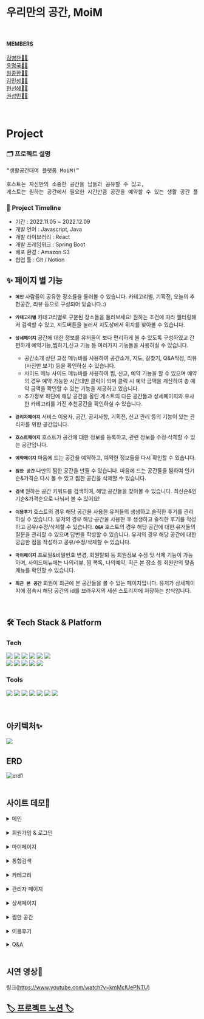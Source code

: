 # 우리만의 공간, MoiM

<br>

#### MEMBERS

[김병찬👩‍💻](https://github.com/Chan0226)</br>
[윤명국👨‍💻](https://github.com/kkookkss)</br>
[원종환👩‍💻](https://github.com/Jonghwan-Won)</br>
[김민성👨‍💻](https://github.com/nakimminsung)</br>
[현선혜👩‍💻](https://github.com/shvyeon)</br>
[권성민👨‍💻](https://github.com/KSM980)</br>
</br></br>

# Project

### 🗂 프로젝트 설명

<pre>“생활공간대여 플랫폼 MoiM!”

호스트는 자신만의 소중한 공간을 남들과 공유할 수 있고, 
게스트는 원하는 공간에서 필요한 시간만큼 공간을 예약할 수 있는 생활 공간 플랫폼입니다.
</pre>

### 📆 Project Timeline

-   기간 : 2022.11.05 ~ 2022.12.09
-   개발 언어 : Javascript, Java
-   개발 라이브러리 : React
-   개발 프레임워크 : Spring Boot
-   배포 환경 : Amazon S3
-   협업 툴 : Git / Notion

## ✨ 페이지 별 기능

-   **`메인`**
    사람들이 공유한 장소들을 둘러볼 수 있습니다.
    카테고리별, 기획전, 오늘의 추천공간, 리뷰 등으로 구성되어 있습니다.:)
-   **`카테고리별`**
    카테고리별로 구분된 장소들을 둘러보세요!
    원하는 조건에 따라 필터링해서 검색할 수 있고, 지도버튼을 눌러서 지도상에서 위치를 찾아볼 수 있습니다.

-   **`상세페이지`**
    공간에 대한 정보를 유저들이 보다 편리하게 볼 수 있도록 구성하였고 간편하게 예약기능,찜하기,신고 기능 등
    여러가지 기능들을 사용하실 수 있습니다.

    -   공간소개
        상단 고정 메뉴바를 사용하여 공간소개, 지도, 길찾기, Q&A작성, 리뷰(사진만 보기) 등을 확인하실 수 있습니다.
    -   사이드 메뉴
        사이드 메뉴바를 사용하여 찜, 신고, 예약 기능을 할 수 있으며 예약의 경우 예약 가능한 시간대만 클릭이
        되며 클릭 시 예약 금액을 계산하여 총 예약 금액을 확인할 수 있는 기능을 제공하고 있습니다.
    -   추가정보
        하단에 해당 공간을 올린 게스트의 다른 공간들과 상세페이지와 유사한 카테고리를 가진 추천공간을 확인하실 수 있습니다.

-   **`관리자페이지`**
    서비스 이용자, 공간, 공지사항, 기획전, 신고 관리 등의 기능이 있는 관리자를 위한 공간입니다.
-   **`호스트페이지`**
    호스트가 공간에 대한 정보를 등록하고, 관련 정보를 수정·삭제할 수 있는 공간입니다.
-   **`예약페이지`**
    마음에 드는 공간을 예약하고, 예약한 정보들을 다시 확인할 수 있습니다.
-   **`찜한 공간`**
    나만의 찜한 공간을 만들 수 있습니다.
    마음에 드는 공간들을 찜하여 인기순&가격순 다시 볼 수 있고 찜한 공간을 삭제할 수 있습니다.
-   **`검색`**
    원하는 공간 키워드를 검색하여, 해당 공간들을 찾아볼 수 있습니다.
    최신순&인기순&가격순으로 나눠서 볼 수 있어요!
-   **`이용후기`**
    호스트의 경우 해당 공간을 사용한 유저들의 생생하고 솔직한 후기를 관리하실 수 있습니다.
    유저의 경우 해당 공간을 사용한 후 생생하고 솔직한 후기를 작성하고 공유/수정/삭제할 수 있습니다.
    **`Q&A`**
    호스트의 경우 해당 공간에 대한 유저들의 질문을 관리할 수 있으며 답변을 작성할 수 있습니다.
    유저의 경우 해당 공간에 대한 궁금한 점을 작성하고 공유/수정/삭제할 수 있습니다.
-   **`마이페이지`**
    프로필&비밀번호 변경, 회원탈퇴 등 회원정보 수정 및 삭제 기능이 가능하며,
    사이드메뉴에는 나의리뷰, 찜 목록, 나의예약, 최근 본 장소 등 회원만의 맞춤메뉴를 확인할 수 있습니다.
-   **`최근 본 공간`**
    회원이 최근에 본 공간들을 볼 수 있는 페이지입니다.
    유저가 상세페이지에 접속시 해당 공간의 id를 브라우저의 세션 스토리지에 저장하는 방식입니다.

<br/>

## 🛠 Tech Stack & Platform

### **Tech**

<p>
<img src="https://img.shields.io/badge/javascript-F7DF1E?style=for-the-badge&logo=javascript&logoColor=black">
<img src="https://img.shields.io/badge/html5-E34F26?style=for-the-badge&logo=html5&logoColor=white">
<img src="https://img.shields.io/badge/css-1572B6?style=for-the-badge&logo=css3&logoColor=white">
<img src="https://img.shields.io/badge/react-61DAFB?style=for-the-badge&logo=react&logoColor=black">
<img src="https://img.shields.io/badge/redux-764ABC?style=for-the-badge&logo=react&logoColor=black">
<img src="https://img.shields.io/badge/axios-007CE2?style=for-the-badge&logo=axios&logoColor=white">
</br>
<img src="https://img.shields.io/badge/styledcomponents-DB7093?style=for-the-badge&logo=styledcomponents&logoColor=white">
<img src="https://img.shields.io/badge/amazonaws-232F3E?style=for-the-badge&logo=amazonaws&logoColor=white">
<img src="https://img.shields.io/badge/amazons3-569A31?style=for-the-badge&logo=amazons3&logoColor=white"> 
<img src="https://img.shields.io/badge/Spring Boot-6DB33F?style=for-the-badge&logo=Spring Boot&logoColor=white"> 
<img src="https://img.shields.io/badge/Spring Security-6DB33F?style=for-the-badge&logo=Spring Security&logoColor=white">

<br>
</p>

### **Tools**

<p>
<img src="https://img.shields.io/badge/VSCode-007ACC?style=for-the-badge&logo=Visual Studio Code&logoColor=white"/>
<img src="https://img.shields.io/badge/IntelliJ IDEA-000000?style=for-the-badge&logo=IntelliJ IDEA&logoColor=white"/>
<img src="https://img.shields.io/badge/Discord-5865F2?style=for-the-badge&logo=Discord&logoColor=white"/>
<img src="https://img.shields.io/badge/Figma-F24E1E?style=for-the-badge&logo=Figma&logoColor=white"/>
<img src="https://img.shields.io/badge/Git-F05032?style=for-the-badge&logo=Git&logoColor=white"/>
<img src="https://img.shields.io/badge/Github-181717?style=for-the-badge&logo=github&logoColor=white">
<img src="https://img.shields.io/badge/Notion-000000?style=for-the-badge&logo=Notion&logoColor=white">
<br>
</p>

</br>

## 아키텍처✨

<img src="https://user-images.githubusercontent.com/89297158/171176309-a0918a08-0596-43da-810e-e1b9737e98d0.png"/>

## ERD

![erd1](https://user-images.githubusercontent.com/84282676/207521184-b64177f3-064a-4b72-9e3f-f54916acb2db.PNG)
</br></br>

## 사이트 데모🎥

<details>
<summary>메인</summary>

|                                                                        메인페이지                                                                        |
| :------------------------------------------------------------------------------------------------------------------------------------------------------: |
| <img src="https://github.com/MoiM-Project/data/blob/main/readmeImage/mainpage/%EB%A9%94%EC%9D%B8%ED%8E%98%EC%9D%B4%EC%A7%80.gif?raw=true" width="100%"/> |

</details>

<br />
<details>
<summary>회원가입 & 로그인</summary>

|                                                          일반 회원가입                                                          |                                                          소셜 회원가입                                                          |
| :-----------------------------------------------------------------------------------------------------------------------------: | :-----------------------------------------------------------------------------------------------------------------------------: |
| <img src="https://user-images.githubusercontent.com/84282676/208115955-693b9163-2cc3-434a-b08b-d0c38d65382a.gif" width="100%"/> | <img src="https://user-images.githubusercontent.com/84282676/208117038-50738402-1d7a-4e07-a4dc-c499021b1af8.gif" width="100%"/> |

|                                                           일반 로그인                                                           |                                                           소셜 로그인                                                           |
| :-----------------------------------------------------------------------------------------------------------------------------: | :-----------------------------------------------------------------------------------------------------------------------------: |
| <img src="https://user-images.githubusercontent.com/84282676/208117941-382e7fd1-f0b9-4dd8-8728-8c3e5d6bd1a8.gif" width="100%"/> | <img src="https://user-images.githubusercontent.com/84282676/208117799-429cf0bb-41ff-40ed-b947-dc5707ea84dd.gif" width="100%"/> |

</details>

<br />
<details>
<summary>마이페이지</summary>

|                                                           마이페이지                                                            |
| :-----------------------------------------------------------------------------------------------------------------------------: |
| <img src="https://user-images.githubusercontent.com/84282676/208371583-055ca39b-f4c3-4432-972f-ec60407903df.gif" width="100%"/> |

</details>

<br />
<details>
<summary>통합검색</summary>

|                                                            통합검색                                                             |
| :-----------------------------------------------------------------------------------------------------------------------------: |
| <img src="https://user-images.githubusercontent.com/84282676/208123031-5073d646-070a-431c-999e-2eb83f9a4ae3.gif" width="100%"/> |

</details>

<br />
<details>
<summary>카테고리</summary>

|                                                       카테고리 메인페이지                                                       |                                                          카테고리 지도                                                          |
| :-----------------------------------------------------------------------------------------------------------------------------: | :-----------------------------------------------------------------------------------------------------------------------------: |
| <img src="https://user-images.githubusercontent.com/84282676/208364692-366d9302-e829-4e18-a092-289bbb19961a.gif" width="100%"/> | <img src="https://user-images.githubusercontent.com/84282676/208369025-af99b493-221f-4866-b129-ac7bb6c05c4c.gif" width="100%"/> |

</details>

<br />

<details>
<summary>관리자 페이지</summary>

|                                                                                        관리자 메인                                                                                         |                                                                                    게스트 관리                                                                                     |
| :----------------------------------------------------------------------------------------------------------------------------------------------------------------------------------------: | :--------------------------------------------------------------------------------------------------------------------------------------------------------------------------------: |
|                   <img src="https://github.com/MoiM-Project/data/blob/main/readmeImage/admin/%EA%B4%80%EB%A6%AC%EC%9E%90_%EB%A9%94%EC%9D%B8.gif?raw=true" width="100%"/>                   | <img src="https://github.com/MoiM-Project/data/blob/main/readmeImage/admin/%EA%B4%80%EB%A6%AC%EC%9E%90_%EA%B2%8C%EC%8A%A4%ED%8A%B8%EA%B4%80%EB%A6%AC1.gif?raw=true" width="100%"/> |
|                                                                                        호스트 관리                                                                                         |                                                                                     공간 관리                                                                                      |
|     <img src="https://github.com/MoiM-Project/data/blob/main/readmeImage/admin/%EA%B4%80%EB%A6%AC%EC%9E%90_%ED%98%B8%EC%8A%A4%ED%8A%B8%EA%B4%80%EB%A6%AC.gif?raw=true" width="100%"/>      |      <img src="https://github.com/MoiM-Project/data/blob/main/readmeImage/admin/%EA%B4%80%EB%A6%AC%EC%9E%90_%EA%B3%B5%EA%B0%84%EA%B4%80%EB%A6%AC.gif?raw=true" width="100%"/>      |
|                                                                                       공지사항 관리                                                                                        |                                                                                    기획전 관리                                                                                     |
| <img src="https://github.com/MoiM-Project/data/blob/main/readmeImage/admin/%EA%B4%80%EB%A6%AC%EC%9E%90_%EA%B3%B5%EC%A7%80%EC%82%AC%ED%95%AD%EA%B4%80%EB%A6%AC.gif?raw=true" width="100%"/> |                                                                             <img src="" width="100%"/>                                                                             |
|                                                                                         신고 관리                                                                                          |                                                                                                                                                                                    |
|          <img src="https://github.com/MoiM-Project/data/blob/main/readmeImage/admin/%EA%B4%80%EB%A6%AC%EC%9E%90_%EC%8B%A0%EA%B3%A0%EA%B4%80%EB%A6%AC.gif?raw=true" width="100%"/>          |                                                                                                                                                                                    |

</details>
<br/>
<details>
<summary>상세페이지</summary>

|                                                 &nbsp;&nbsp;공간사진&nbsp;&nbsp;                                                 |                                                             공간소개                                                             |
| :------------------------------------------------------------------------------------------------------------------------------: | :------------------------------------------------------------------------------------------------------------------------------: |
| <img src="https://user-images.githubusercontent.com/111044928/208633673-67effaaa-3382-4623-bbad-b91ade418a90.gif" width="100%"/> | <img src="https://user-images.githubusercontent.com/111044928/208633695-6cc7b3e9-a4a2-4138-ac0b-4a87fe1deb15.gif" width="100%"/> |
|                                                             **지도**                                                             |                                                             **Q&A**                                                              |
| <img src="https://user-images.githubusercontent.com/111044928/208645110-52f984ac-dbe0-4ffe-bb55-ee6cec8681a0.gif" width="100%"/> | <img src="https://user-images.githubusercontent.com/111044928/208313272-2c16e924-42c3-4abf-9340-d8166e6ece3c.gif" width="100%"/> |
|                                                             **리뷰**                                                             |                                                     **호스트공간&추천공간**                                                      |
| <img src="https://user-images.githubusercontent.com/111044928/208640546-1eb9888c-ac97-4b73-a94b-1b4f2d4b1c7a.gif" width="100%"/> | <img src="https://user-images.githubusercontent.com/111044928/208313348-08a5767f-4e44-4cde-93f0-be903200ab71.gif" width="100%"/> |
|                                                           **찜누르기**                                                           |                                                           **신고하기**                                                           |
| <img src="https://user-images.githubusercontent.com/111044928/208633727-6146ee51-b0f0-4bc3-a80e-ce713f130f3f.gif" width="100%"/> |                                                    <img src="" width="100%"/>                                                    |
|                                                           **예약하기**                                                           |                                                                                                                                  |
| <img src="https://user-images.githubusercontent.com/111044928/208639102-e9d0bdef-b0d5-4b9a-90eb-0c67b472d099.gif" width="100%"/> |

</details>

<br />
<details>
<summary>찜한 공간</summary>

|                                                        &nbsp;정렬 &nbsp;                                                         |                                                              찜삭제                                                              |
| :------------------------------------------------------------------------------------------------------------------------------: | :------------------------------------------------------------------------------------------------------------------------------: |
| <img src="https://user-images.githubusercontent.com/111044928/208314573-33018747-bb4a-4bc7-b704-1c3a9f4814b3.gif" width="100%"/> | <img src="https://user-images.githubusercontent.com/111044928/208314626-d854ffc1-5247-4f0d-a41a-ea643523b902.gif" width="100%"/> |

</details>

<br />
<details>
<summary>이용후기</summary>

|                                                    &nbsp;정렬(호스트) &nbsp;                                                     |                                                           관리(호스트)                                                           |
| :------------------------------------------------------------------------------------------------------------------------------: | :------------------------------------------------------------------------------------------------------------------------------: |
| <img src="https://user-images.githubusercontent.com/111044928/208399364-4d00ac07-3db6-43a0-adec-846d7a087ba8.gif" width="100%"/> | <img src="https://user-images.githubusercontent.com/111044928/208399542-66fc9a01-18f4-4276-9665-a5de78fab618.gif" width="100%"/> |
|                                                          **정렬(유저)**                                                          |                                                       **수정/삭제(유저)**                                                        |
| <img src="https://user-images.githubusercontent.com/111044928/208413241-5d41cab2-3d81-4e28-9cfd-3a058af92271.gif" width="100%"/> | <img src="https://user-images.githubusercontent.com/111044928/208414873-73ecfadf-0785-44ea-bd5d-697101485476.gif" width="100%"/> |

</details>

<br />
<details>
<summary>Q&A</summary>

|                                                    &nbsp;정렬(호스트) &nbsp;                                                     |                                                         답변하기(호스트)                                                         |
| :------------------------------------------------------------------------------------------------------------------------------: | :------------------------------------------------------------------------------------------------------------------------------: |
| <img src="https://user-images.githubusercontent.com/111044928/208407197-3fd1f22b-3a29-4a81-9c56-c3feb011389c.gif" width="100%"/> | <img src="https://user-images.githubusercontent.com/111044928/208407189-113dec8d-62a3-4ecf-8d4f-a55a7d2403d1.gif" width="100%"/> |
|                                                          **정렬(유저)**                                                          |                                                       **수정/삭제(유저)**                                                        |
| <img src="https://user-images.githubusercontent.com/111044928/208416356-5e073bf2-e550-4504-950d-7b819ccf02ff.gif" width="100%"/> | <img src="https://user-images.githubusercontent.com/111044928/208410659-80560f14-a8dc-4a7f-af77-29723f0f0327.gif" width="100%"/> |
|                                                        **신고하기(유저)**                                                        |
|                                                    <img src="" width="100%"/>                                                    |

</details>

<br />

## 시연 영상🎥

링크(https://www.youtube.com/watch?v=kmMcIUePNTU)

## [🏷 프로젝트 노션 🏷](https://shadow-blanket-65e.notion.site/MoiM-a37bb15bcad1427f9d47d23048b76edd)
